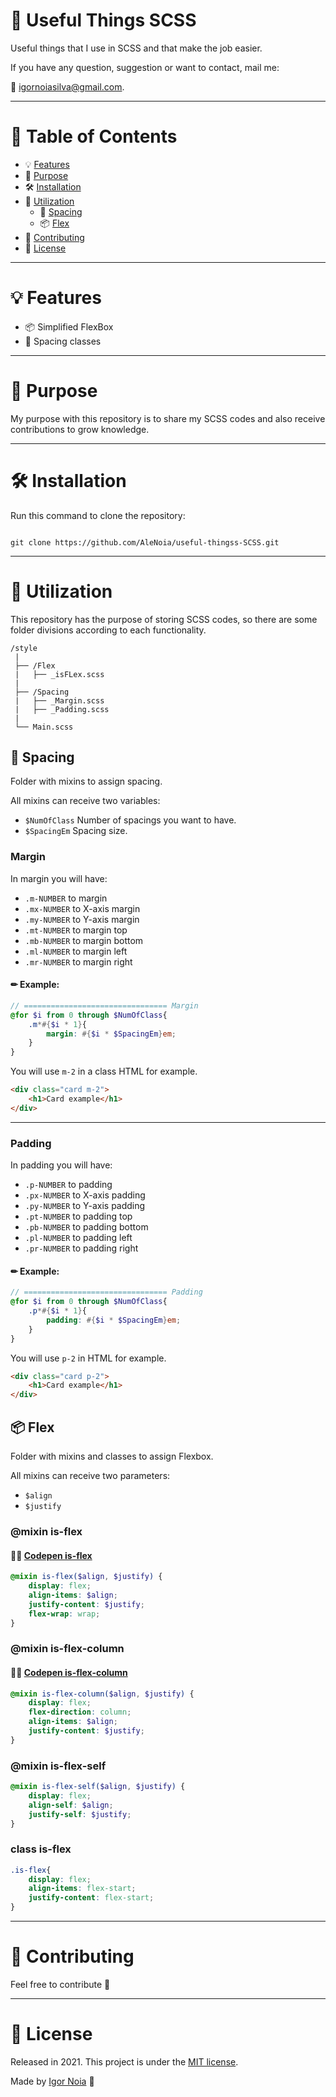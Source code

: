 # 🎨 Useful Things SCSS

Useful things that I use in SCSS and that make the job easier.

If you have any question, suggestion or want to contact, mail me:

📧 igornoiasilva@gmail.com.

***

# 📌 Table of Contents

* 💡 [Features](#features)
* 🎯 [Purpose](#Purpose)
* 🛠 [Installation](#Installation)
* 📝 [Utilization](#Utilization)
  * 📏 [Spacing](#Spacing)
  * 📦 [Flex](#Flex)
* 🤝 [Contributing](#Contributing)
* 🧾 [License](#License)

***

# <a name="features"></a>💡 Features

* 📦 Simplified FlexBox
* 📏 Spacing classes 
***

# <a name="Purpose"></a>🎯 Purpose

My purpose with this repository is to share my SCSS codes and also receive contributions to grow knowledge.

***

# <a name="Installation"></a>🛠 Installation

Run this command to clone the repository:

```git

git clone https://github.com/AleNoia/useful-thingss-SCSS.git

```

***

# <a name="Utilization"></a>📝 Utilization

This repository has the purpose of storing SCSS codes, so there are some folder divisions according to each functionality.

```
/style
 |
 ├── /Flex
 |   ├── _isFLex.scss
 |
 ├── /Spacing
 |   ├── _Margin.scss
 |   ├── _Padding.scss
 |
 └── Main.scss
```


## <a name="Spacing"></a>📏 Spacing

Folder with mixins to assign spacing.

All mixins can receive two variables:

* ```$NumOfClass```  Number of spacings you want to have. 
* ```$SpacingEm```  Spacing size.

### Margin

In margin you will have:

* `.m-NUMBER`   to margin
* `.mx-NUMBER`  to X-axis margin
* `.my-NUMBER`  to Y-axis margin
* `.mt-NUMBER`  to margin top
* `.mb-NUMBER`  to margin bottom
* `.ml-NUMBER`  to margin left
* `.mr-NUMBER`  to margin right

#### ✏ Example:

```scss
// ================================ Margin
@for $i from 0 through $NumOfClass{
    .m*#{$i * 1}{
        margin: #{$i * $SpacingEm}em;
    }
}
```

You will use `m-2` in a class HTML for example.
```html
<div class="card m-2">
    <h1>Card example</h1>
</div>
```

- - - 

### Padding

In padding you will have:

* `.p-NUMBER` to padding
* `.px-NUMBER` to X-axis padding
* `.py-NUMBER` to Y-axis padding
* `.pt-NUMBER` to padding top
* `.pb-NUMBER` to padding bottom
* `.pl-NUMBER` to padding left
* `.pr-NUMBER` to padding right

#### ✏ Example:

```scss
// ================================ Padding
@for $i from 0 through $NumOfClass{
    .p*#{$i * 1}{
        padding: #{$i * $SpacingEm}em;
    }
}
```

You will use `p-2` in HTML for example.
```html
<div class="card p-2">
    <h1>Card example</h1>
</div>
```

## <a name="Flex"></a>📦 Flex

Folder with mixins and classes to assign Flexbox.

All mixins can receive two parameters:

* ```$align```
* ```$justify```

### @mixin is-flex
#### 👨‍💻 [Codepen is-flex](https://codepen.io/alenoia/pen/PopZjLr)

```scss
@mixin is-flex($align, $justify) {
    display: flex;
    align-items: $align;
    justify-content: $justify;
    flex-wrap: wrap;
}
```

### @mixin is-flex-column
#### 👨‍💻 [Codepen is-flex-column](https://codepen.io/alenoia/pen/LYWGjWM?editors=1100)

```scss
@mixin is-flex-column($align, $justify) {
    display: flex;
    flex-direction: column;
    align-items: $align;
    justify-content: $justify;
}
```

### @mixin is-flex-self

```scss
@mixin is-flex-self($align, $justify) {
    display: flex;
    align-self: $align;
    justify-self: $justify;
}
```

### class is-flex

```scss
.is-flex{
    display: flex;
    align-items: flex-start;
    justify-content: flex-start;
}
```


***

# <a name="Contributing"></a>🤝 Contributing

Feel free to contribute 🙂

***

# <a name="License"></a>🧾 License

Released in 2021. This project is under the [MIT license](https://github.com/AleNoia/todolist/blob/main/LICENSE).

Made by [Igor Noia](https://github.com/AleNoia) 🤙

